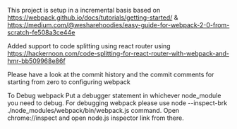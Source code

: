 This project is setup in a incremental basis based on 
https://webpack.github.io/docs/tutorials/getting-started/ &
https://medium.com/@wesharehoodies/easy-guide-for-webpack-2-0-from-scratch-fe508a3ce44e

Added support to code splitting using react router using https://hackernoon.com/code-splitting-for-react-router-with-webpack-and-hmr-bb509968e86f

Please have a look at the commit history and the commit comments for starting from zero to configuring webpack

To Debug webpack
Put a debugger statement in whichever node_module you need to debug.
For debugging webpack please use node --inspect-brk ./node_modules/webpack/bin/webpack.js command.
Open chrome://inspect and open node.js inspector link from there.


